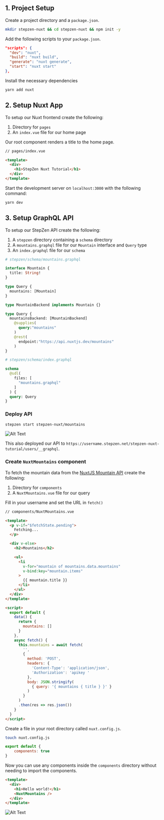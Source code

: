 ## 1. Project Setup

Create a project directory and a `package.json`.

```bash
mkdir stepzen-nuxt && cd stepzen-nuxt && npm init -y
```

Add the following scripts to your `package.json`.

```json
"scripts": {
  "dev": "nuxt",
  "build": "nuxt build",
  "generate": "nuxt generate",
  "start": "nuxt start"
},
```

Install the necessary dependencies

```bash
yarn add nuxt
```

## 2. Setup Nuxt App

To setup our Nuxt frontend create the following:

1. Directory for `pages`
2. An `index.vue` file for our home page

Our root component renders a title to the home page.

```html
// pages/index.vue

<template>
  <div>
    <h1>StepZen Nuxt Tutorial</h1>
  </div>
</template>
```

Start the development server on `localhost:3000` with the following command:

```bash
yarn dev
```

## 3. Setup GraphQL API

To setup our StepZen API create the following:

1. A `stepzen` directory containing a `schema` directory
2. A `mountains.graphql` file for our `Mountain` interface and `Query` type
3. An `index.graphql` file for our `schema`

```graphql
# stepzen/schema/mountains.graphql

interface Mountain {
  title: String!
}

type Query {
  mountains: [Mountain]
}

type MountainBackend implements Mountain {}

type Query {
  mountainsBackend: [MountainBackend]
    @supplies(
      query:"mountains"
    )
    @rest(
      endpoint:"https://api.nuxtjs.dev/mountains"
    )
}
```

```graphql
# stepzen/schema/index.graphql

schema
  @sdl(
    files: [
      "mountains.graphql"
    ]
  ) {
  query: Query
}
```

### Deploy API

```bash
stepzen start stepzen-nuxt/mountains
```

![Alt Text](https://dev-to-uploads.s3.amazonaws.com/uploads/articles/fq8g467eb8h8xl5kpv4v.png)

This also deployed our API to `https://username.stepzen.net/stepzen-nuxt-tutorial/users/__graphql`.


### Create `NuxtMountains` component

To fetch the mountain data from the [NuxtJS Mountain API](https://api.nuxtjs.dev/mountains) create the following:

1. Directory for `components`
2. A `NuxtMountains.vue` file for our query

Fill in your username and set the URL in `fetch()`

```html
// components/NuxtMountains.vue

<template>
  <p v-if="$fetchState.pending">
    Fetching...
  </p>

  <div v-else>
    <h2>Mountains</h2>

    <ul>
      <li
        v-for="mountain of mountains.data.mountains"
        v-bind:key="mountain.items"
      >
        {{ mountain.title }}
      </li>
    </ul>
  </div>
</template>

<script>
  export default {
    data() {
      return {
        mountains: []
      }
    },
    async fetch() {
      this.mountains = await fetch(
        '',
        {
          method: 'POST',
          headers: {
            'Content-Type': 'application/json',
            'Authorization': 'apikey '
          },
          body: JSON.stringify(
            { query: '{ mountains { title } }' }
          )
        }
      )
      .then(res => res.json())
    }
  }
</script>
```

Create a file in your root directory called `nuxt.config.js`.

```bash
touch nuxt.config.js
```

```javascript
export default {
    components: true
}
```

Now you can use any components inside the `components` directory without needing to import the components.

```html
<template>
  <div>
    <h1>Hello world!</h1>
    <NuxtMountains />
  </div>
</template>
```

![Alt Text](https://dev-to-uploads.s3.amazonaws.com/uploads/articles/lglwi3luxk2xgn9e4527.png)